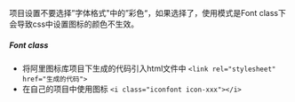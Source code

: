 项目设置不要选择”字体格式"中的”彩色“，如果选择了，使用模式是Font class下会导致css中设置图标的颜色不生效。
##### Font class
- 将阿里图标库项目下生成的代码引入html文件中
	`<link rel="stylesheet" href="生成的代码">`
- 在自己的项目中使用图标
	`<i class="iconfont icon-xxx"></i>`